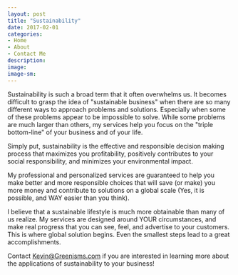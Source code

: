 ```yaml
---
layout: post
title: "Sustainability"
date: 2017-02-01
categories:
- Home 
- About
- Contact Me
description: 
image: 
image-sm: 
---
```


Sustainability is such a broad term that it often overwhelms us.  It becomes difficult to grasp the idea of "sustainable business" when there are so many different ways to approach problems and solutions. Especially when some of these problems appear to be impossible to solve. While some problems are much larger than others, my services help you focus on the "triple bottom-line" of your business and of your life.

Simply put, sustainability is the effective and responsible decision making process that maximizes you profitability, positively contributes to your social responsibility, and minimizes your environmental impact.

My professional and personalized services are guaranteed to help you make better and more responsible choices that will save (or make) you more money and contribute to solutions on a global scale (Yes, it is possible, and WAY easier than you think).

I believe that a sustainable lifestyle is much more obtainable than many of us realize. My services are designed around YOUR circumstances, and make real progress that you can see, feel, and advertise to your customers. This is where global solution begins. Even the smallest steps lead to a great accomplishments.

Contact Kevin@Greenisms.com if you are interested in learning more about the applications of sustainability to your business!

